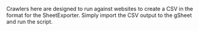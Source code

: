 Crawlers here are designed to run against websites to create a CSV in the format for the SheetExporter. Simply import the CSV output to the gSheet and run the script.
